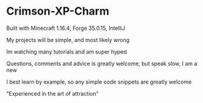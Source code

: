 # Crimson-XP-Charm

Built with Minecraft 1.16.4, Forge 35.0.15, IntelliJ

My projects will be simple, and most likely wrong

Im watching many tutorials and am super hyped

Questions, comments and advice is greatly welcome, but speak slow, I am a new

I best learn by example, so any simple code snippets are greatly welcome

"Experienced in the art of attraction"
